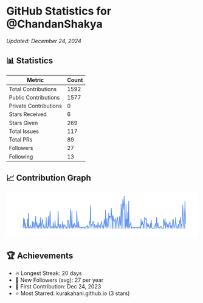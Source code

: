 # GitHub Statistics for @ChandanShakya
*Updated: December 24, 2024*

## 📊 Statistics
| Metric | Count |
|--------|--------|
| Total Contributions | 1592 |
| Public Contributions | 1577 |
| Private Contributions | 0 |
| Stars Received | 6 |
| Stars Given | 269 |
| Total Issues | 117 |
| Total PRs | 89 |
| Followers | 27 |
| Following | 13 |

## 📈 Contribution Graph

![Contribution Graph](./contribution_graph.png)

## 🏆 Achievements

- 🔥 Longest Streak: 20 days
- 👥 New Followers (avg): 27 per year
- 📅 First Contribution: Dec 24, 2023
- ⭐ Most Starred: kurakahani.github.io (3 stars)
